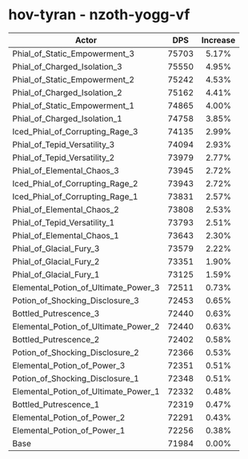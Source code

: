 # hov-tyran - nzoth-yogg-vf
| Actor | DPS | Increase |
|---|:---:|:---:|
|Phial_of_Static_Empowerment_3|75703|5.17%|
|Phial_of_Charged_Isolation_3|75550|4.95%|
|Phial_of_Static_Empowerment_2|75242|4.53%|
|Phial_of_Charged_Isolation_2|75162|4.41%|
|Phial_of_Static_Empowerment_1|74865|4.00%|
|Phial_of_Charged_Isolation_1|74758|3.85%|
|Iced_Phial_of_Corrupting_Rage_3|74135|2.99%|
|Phial_of_Tepid_Versatility_3|74094|2.93%|
|Phial_of_Tepid_Versatility_2|73979|2.77%|
|Phial_of_Elemental_Chaos_3|73945|2.72%|
|Iced_Phial_of_Corrupting_Rage_2|73943|2.72%|
|Iced_Phial_of_Corrupting_Rage_1|73831|2.57%|
|Phial_of_Elemental_Chaos_2|73808|2.53%|
|Phial_of_Tepid_Versatility_1|73793|2.51%|
|Phial_of_Elemental_Chaos_1|73643|2.30%|
|Phial_of_Glacial_Fury_3|73579|2.22%|
|Phial_of_Glacial_Fury_2|73351|1.90%|
|Phial_of_Glacial_Fury_1|73125|1.59%|
|Elemental_Potion_of_Ultimate_Power_3|72511|0.73%|
|Potion_of_Shocking_Disclosure_3|72453|0.65%|
|Bottled_Putrescence_3|72440|0.63%|
|Elemental_Potion_of_Ultimate_Power_2|72440|0.63%|
|Bottled_Putrescence_2|72402|0.58%|
|Potion_of_Shocking_Disclosure_2|72366|0.53%|
|Elemental_Potion_of_Power_3|72351|0.51%|
|Potion_of_Shocking_Disclosure_1|72348|0.51%|
|Elemental_Potion_of_Ultimate_Power_1|72332|0.48%|
|Bottled_Putrescence_1|72319|0.47%|
|Elemental_Potion_of_Power_2|72291|0.43%|
|Elemental_Potion_of_Power_1|72256|0.38%|
|Base|71984|0.00%|
